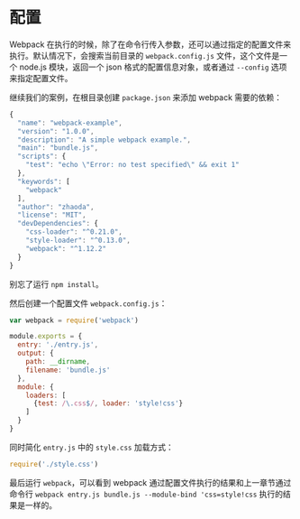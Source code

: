 # 配置

Webpack 在执行的时候，除了在命令行传入参数，还可以通过指定的配置文件来执行。默认情况下，会搜索当前目录的 `webpack.config.js` 文件，这个文件是一个 node.js 模块，返回一个 json 格式的配置信息对象，或者通过 `--config` 选项来指定配置文件。

继续我们的案例，在根目录创建 `package.json` 来添加 webpack 需要的依赖：

```js
{
  "name": "webpack-example",
  "version": "1.0.0",
  "description": "A simple webpack example.",
  "main": "bundle.js",
  "scripts": {
    "test": "echo \"Error: no test specified\" && exit 1"
  },
  "keywords": [
    "webpack"
  ],
  "author": "zhaoda",
  "license": "MIT",
  "devDependencies": {
    "css-loader": "^0.21.0",
    "style-loader": "^0.13.0",
    "webpack": "^1.12.2"
  }
}
```

别忘了运行 `npm install`。

然后创建一个配置文件 `webpack.config.js`：

```js
var webpack = require('webpack')

module.exports = {
  entry: './entry.js',
  output: {
    path: __dirname,
    filename: 'bundle.js'
  },
  module: {
    loaders: [
      {test: /\.css$/, loader: 'style!css'}
    ]
  }
}
```

同时简化 `entry.js` 中的 `style.css` 加载方式：

```js
require('./style.css')
```

最后运行 `webpack`，可以看到 webpack 通过配置文件执行的结果和上一章节通过命令行 `webpack entry.js bundle.js --module-bind 'css=style!css` 执行的结果是一样的。